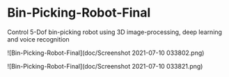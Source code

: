 # Bin-Picking-Robot-Final
Control 5-Dof bin-picking robot using 3D image-processing, deep learning and voice recognition

![Bin-Picking-Robot-Final](doc/Screenshot 2021-07-10 033802.png)

![Bin-Picking-Robot-Final](doc/Screenshot 2021-07-10 033821.png)
